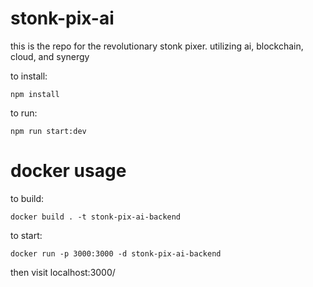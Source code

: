 # stonk-pix-ai

this is the repo for the revolutionary stonk pixer. utilizing ai, blockchain, cloud, and synergy

to install:

`npm install`

to run:

`npm run start:dev`

# docker usage

to build:

`docker build . -t stonk-pix-ai-backend`

to start:

`docker run -p 3000:3000 -d stonk-pix-ai-backend`

then visit localhost:3000/

